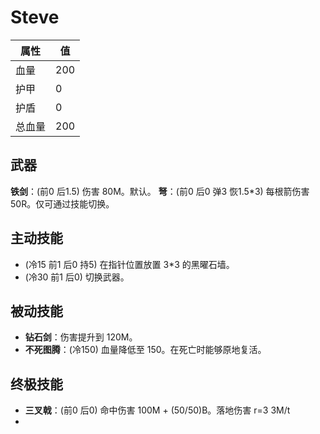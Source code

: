 # Steve
| 属性 | 值 |
| - | - |
| 血量 | 200 |
| 护甲 | 0 |
| 护盾 | 0 |
| 总血量 | 200 |

## 武器
**铁剑**：(前0 后1.5) 伤害 80M。默认。
**弩**：(前0 后0 弹3 恢1.5*3) 每根箭伤害 50R。仅可通过技能切换。

## 主动技能
- (冷15 前1 后0 持5) 在指针位置放置 3*3 的黑曜石墙。
- (冷30 前1 后0) 切换武器。

## 被动技能
- **钻石剑**：伤害提升到 120M。
- **不死图腾**：(冷150) 血量降低至 150。在死亡时能够原地复活。

## 终极技能
- **三叉戟**：(前0 后0) 命中伤害 100M + (50/50)B。落地伤害 r=3 3M/t
- 
